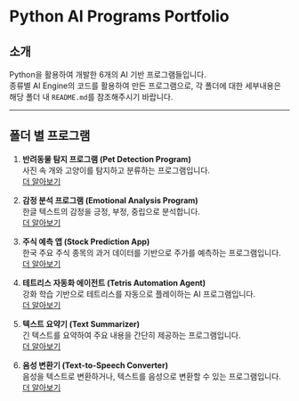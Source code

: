 # Python AI Programs Portfolio

## 소개
Python을 활용하여 개발한 6개의 AI 기반 프로그램들입니다.  
종류별 AI Engine의 코드를 활용하여 만든 프로그램으로, 각 폴더에 대한 세부내용은 해당 폴더 내 `README.md`를 참조해주시기 바랍니다.

---

## 폴더 별 프로그램
1. **반려동물 탐지 프로그램 (Pet Detection Program)**  
   사진 속 개와 고양이를 탐지하고 분류하는 프로그램입니다.  
   [더 알아보기](./%28AI%29%201.%20PetDetection/readme.md)

3. **감정 분석 프로그램 (Emotional Analysis Program)**  
   한글 텍스트의 감정을 긍정, 부정, 중립으로 분석합니다.  
   [더 알아보기](../%28AI%29%202.%20EmotionalAnalysisProgram/readme.md)

4. **주식 예측 앱 (Stock Prediction App)**  
   한국 주요 주식 종목의 과거 데이터를 기반으로 주가를 예측하는 프로그램입니다.  
   [더 알아보기](../%28AI%29%203.%20StockPredictionApp/readme.md)

5. **테트리스 자동화 에이전트 (Tetris Automation Agent)**  
   강화 학습 기반으로 테트리스를 자동으로 플레이하는 AI 프로그램입니다.  
   [더 알아보기](../%28AI%29%204.%20TetrisAutomationAgent/readme.md)

6. **텍스트 요약기 (Text Summarizer)**  
   긴 텍스트를 요약하여 주요 내용을 간단히 제공하는 프로그램입니다.  
   [더 알아보기](../%28AI%29%205.%20TextSummarizer/readme.md)

7. **음성 변환기 (Text-to-Speech Converter)**  
   음성을 텍스트로 변환하거나, 텍스트를 음성으로 변환할 수 있는 프로그램입니다.  
   [더 알아보기](../%28AI%29%206.%20TexttoSpeechConverter/readme.md)
